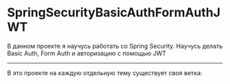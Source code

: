 # SpringSecurityBasicAuthFormAuthJWT
В данном проекте я научусь работать со Spring Security. Научусь делать Basic Auth, Form Auth и авторизацию с помощью JWT

----

В это проекте на каждую отдельную тему существует своя ветка: